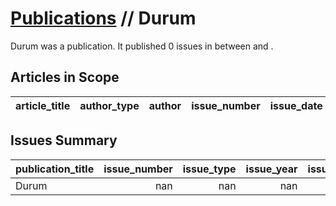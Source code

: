 # [Publications](firstlevel_publications.md) // Durum

Durum was a  publication. It published 0 issues in  between  and .

## Articles in Scope

| article_title   | author_type   | author   | issue_number   | issue_date   | pages   |
|-----------------|---------------|----------|----------------|--------------|---------|

## Issues Summary

| publication_title   |   issue_number |   issue_type |   issue_year |   issue_month |   issue_day |   printing_house_name |
|:--------------------|---------------:|-------------:|-------------:|--------------:|------------:|----------------------:|
| Durum               |            nan |          nan |          nan |           nan |         nan |                   nan |